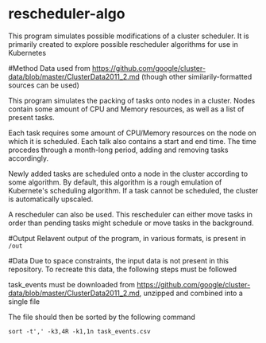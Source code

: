 # rescheduler-algo
This program simulates possible modifications of a cluster scheduler. It is primarily created to explore possible rescheduler algorithms for use in Kubernetes

#Method
Data used from https://github.com/google/cluster-data/blob/master/ClusterData2011_2.md (though other similarily-formatted sources can be used)

This program simulates the packing of tasks onto nodes in a cluster. Nodes contain some amount of CPU and Memory resources, as well as a list of present tasks.

Each task requires some amount of CPU/Memory resources on the node on which it is scheduled. Each talk also contains a start and end time. The time procedes through a month-long period, adding and removing tasks accordingly.

Newly added tasks are scheduled onto a node in the cluster according to some algorithm. By default, this algorithm is a rough emulation of Kubernete's scheduling algorithm. If a task cannot be scheduled, the cluster is automatically upscaled.

A rescheduler can also be used. This rescheduler can either move tasks in order than pending tasks might schedule or move tasks in the background.

#Output
Relavent output of the program, in various formats, is present in `/out`

#Data
Due to space constraints, the input data is not present in this repository. To recreate this data, the following steps must be followed

task_events must be downloaded from https://github.com/google/cluster-data/blob/master/ClusterData2011_2.md, unzipped and combined into a single file

The file should then be sorted by the following command

`sort -t',' -k3,4R -k1,1n task_events.csv`
